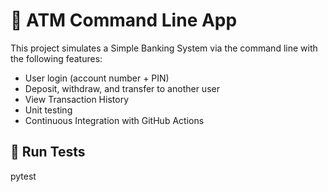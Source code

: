 # 🏧 ATM Command Line App

This project simulates a Simple Banking System via the command line with the following features:
- User login (account number + PIN)
- Deposit, withdraw, and transfer to another user
- View Transaction History
- Unit testing
- Continuous Integration with GitHub Actions

## 🧪 Run Tests

pytest